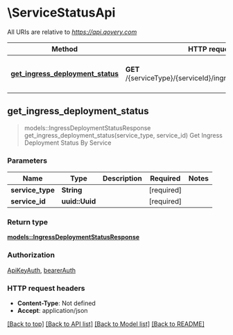 # \ServiceStatusApi

All URIs are relative to *https://api.qovery.com*

Method | HTTP request | Description
------------- | ------------- | -------------
[**get_ingress_deployment_status**](ServiceStatusApi.md#get_ingress_deployment_status) | **GET** /{serviceType}/{serviceId}/ingressDeploymentStatus | Get Ingress Deployment Status By Service



## get_ingress_deployment_status

> models::IngressDeploymentStatusResponse get_ingress_deployment_status(service_type, service_id)
Get Ingress Deployment Status By Service

### Parameters


Name | Type | Description  | Required | Notes
------------- | ------------- | ------------- | ------------- | -------------
**service_type** | **String** |  | [required] |
**service_id** | **uuid::Uuid** |  | [required] |

### Return type

[**models::IngressDeploymentStatusResponse**](IngressDeploymentStatusResponse.md)

### Authorization

[ApiKeyAuth](../README.md#ApiKeyAuth), [bearerAuth](../README.md#bearerAuth)

### HTTP request headers

- **Content-Type**: Not defined
- **Accept**: application/json

[[Back to top]](#) [[Back to API list]](../README.md#documentation-for-api-endpoints) [[Back to Model list]](../README.md#documentation-for-models) [[Back to README]](../README.md)

